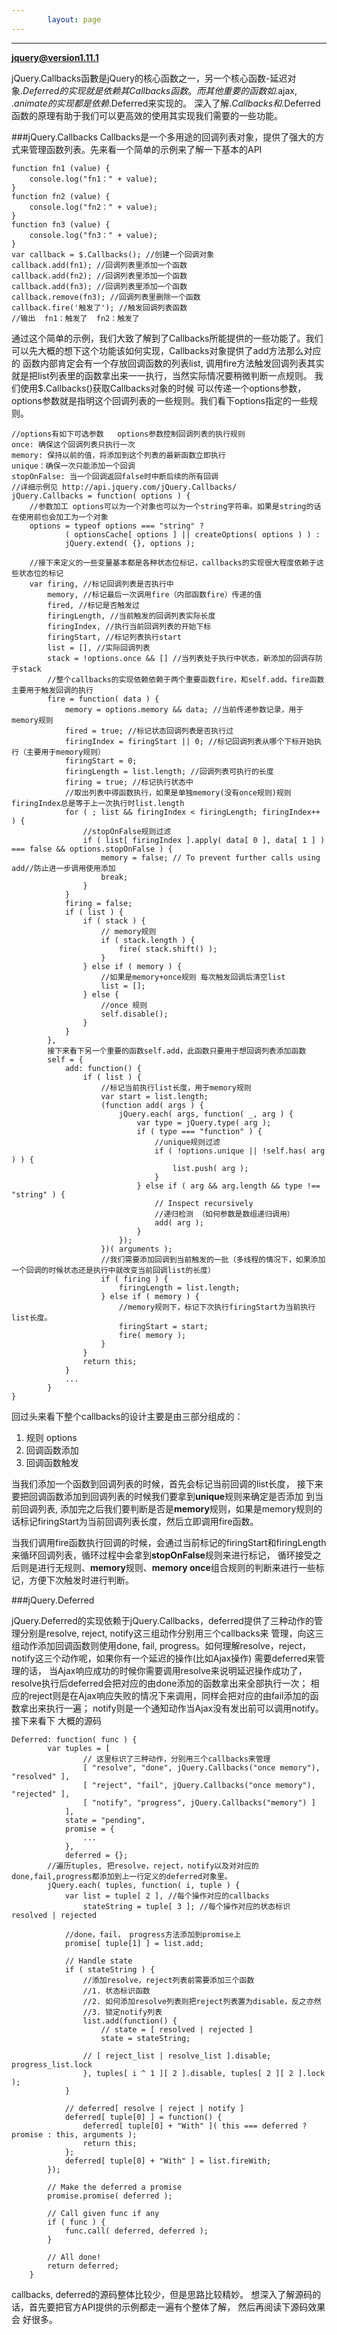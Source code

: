 ```yaml
---
        layout: page
---
```

---
**jquery@version1.11.1**

jQuery.Callbacks函數是jQuery的核心函数之一，另一个核心函数-延迟对象$.Deferred的实现就是依赖其Callbacks函数。而其他重要的函数如$.ajax,
$.animate的实现都是依赖$.Deferred来实现的。 深入了解$.Callbacks和$.Deferred函数的原理有助于我们可以更高效的使用其实现我们需要的一些功能。

###jQuery.Callbacks
Callbacks是一个多用途的回调列表对象，提供了强大的方式来管理函数列表。先来看一个简单的示例来了解一下基本的API

    function fn1 (value) {
        console.log("fn1：" + value);
    }
    function fn2 (value) {
        console.log("fn2：" + value);
    }
    function fn3 (value) {
        console.log("fn3：" + value);
    }
    var callback = $.Callbacks(); //创建一个回调对象
    callback.add(fn1); //回调列表里添加一个函数
    callback.add(fn2); //回调列表里添加一个函数
    callback.add(fn3); //回调列表里添加一个函数
    callback.remove(fn3); //回调列表里删除一个函数
    callback.fire('触发了'); //触发回调列表函数
    //输出  fn1：触发了  fn2：触发了

通过这个简单的示例，我们大致了解到了Callbacks所能提供的一些功能了。我们可以先大概的想下这个功能该如何实现，Callbacks对象提供了add方法那么对应的
函数内部肯定会有一个存放回调函数的列表list, 调用fire方法触发回调列表其实就是把list列表里的函数拿出来一一执行，当然实际情况要稍微判断一点规则。
我们使用$.Callbacks()获取Callbacks对象的时候 可以传递一个options参数，options参数就是指明这个回调列表的一些规则。我们看下options指定的一些规则。

    //options有如下可选参数   options参数控制回调列表的执行规则
    once: 确保这个回调列表只执行一次
    memory: 保持以前的值，将添加到这个列表的最新函数立即执行
    unique：确保一次只能添加一个回调
    stopOnFalse: 当一个回调返回false时中断后续的所有回调
    //详细示例见 http://api.jquery.com/jQuery.Callbacks/
    jQuery.Callbacks = function( options ) {
        //参数加工 options可以为一个对象也可以为一个string字符串。如果是string的话在使用前也会加工为一个对象
        options = typeof options === "string" ?
        		( optionsCache[ options ] || createOptions( options ) ) :
        		jQuery.extend( {}, options );

        //接下来定义的一些变量基本都是各种状态位标记，callbacks的实现很大程度依赖于这些状态位的标记
        var firing, //标记回调列表是否执行中
            memory, //标记最后一次调用fire（内部函数fire）传递的值
            fired, //标记是否触发过
            firingLength, //当前触发的回调列表实际长度
            firingIndex, //执行当前回调列表的开始下标
            firingStart, //标记列表执行start
            list = [], //实际回调列表
            stack = !options.once && [] //当列表处于执行中状态，新添加的回调存防于stack
            //整个callbacks的实现依赖依赖于两个重要函数fire，和self.add。fire函数主要用于触发回调的执行
            fire = function( data ) {
                memory = options.memory && data; //当前传递参数记录，用于memory规则
                fired = true; //标记状态回调列表是否执行过
                firingIndex = firingStart || 0; //标记回调列表从哪个下标开始执行（主要用于memory规则）
                firingStart = 0;
                firingLength = list.length; //回调列表可执行的长度
                firing = true; //标记执行状态中
                //取出列表中得函数执行，如果是单独memory(没有once规则)规则firingIndex总是等于上一次执行时list.length
                for ( ; list && firingIndex < firingLength; firingIndex++ ) {
                    //stopOnFalse规则过滤
                    if ( list[ firingIndex ].apply( data[ 0 ], data[ 1 ] ) === false && options.stopOnFalse ) {
                        memory = false; // To prevent further calls using add//防止进一步调用使用添加
                        break;
                    }
                }
                firing = false;
                if ( list ) {
                    if ( stack ) {
                        // memory规则
                        if ( stack.length ) {
                            fire( stack.shift() );
                        }
                    } else if ( memory ) {
                        //如果是memory+once规则 每次触发回调后清空list
                        list = [];
                    } else {
                        //once 规则
                        self.disable();
                    }
                }
            },
            接下来看下另一个重要的函数self.add，此函数只要用于想回调列表添加函数
            self = {
                add: function() {
                    if ( list ) {
                        //标记当前执行list长度，用于memory规则
                        var start = list.length;
                        (function add( args ) {
                            jQuery.each( args, function( _, arg ) {
                                var type = jQuery.type( arg );
                                if ( type === "function" ) {
                                    //unique规则过滤
                                    if ( !options.unique || !self.has( arg ) ) {
                                        list.push( arg );
                                    }
                                } else if ( arg && arg.length && type !== "string" ) {
                                    // Inspect recursively
                                    //递归检测 （如何参数是数组递归调用）
                                    add( arg );
                                }
                            });
                        })( arguments );
                        //我们需要添加回调到当前触发的一批（多线程的情况下，如果添加一个回调的时候状态还是执行中就改变当前回调list的长度）
                        if ( firing ) {
                            firingLength = list.length;
                        } else if ( memory ) {
                            //memory规则下，标记下次执行firingStart为当前执行list长度。
                            firingStart = start;
                            fire( memory );
                        }
                    }
                    return this;
                }
                ...
            }
    }

回过头来看下整个callbacks的设计主要是由三部分组成的：

1. 规则 options
2. 回调函数添加
3. 回调函数触发

当我们添加一个函数到回调列表的时候，首先会标记当前回调的list长度， 接下来要把回调函数添加到回调列表的时候我们要拿到**unique**规则来确定是否添加
到当前回调列表, 添加完之后我们要判断是否是**memory**规则，如果是memory规则的话标记firingStart为当前回调列表长度，然后立即调用fire函数。

当我们调用fire函数执行回调的时候，会通过当前标记的firingStart和firingLength来循环回调列表，循环过程中会拿到**stopOnFalse**规则来进行标记，
循环接受之后则是进行无规则、**memory**规则、**memory once**组合规则的判断来进行一些标记，方便下次触发时进行判断。

###jQuery.Deferred

jQuery.Deferred的实现依赖于jQuery.Callbacks，deferred提供了三种动作的管理分别是resolve, reject, notify这三组动作分别用三个callbacks来
管理，向这三组动作添加回调函数则使用done, fail, progress。如何理解resolve，reject，notify这三个动作呢，如果你有一个延迟的操作(比如Ajax操作)
需要deferred来管理的话， 当Ajax响应成功的时候你需要调用resolve来说明延迟操作成功了，resolve执行后deferred会把对应的由done添加的函数拿出来全部执行一次；
相应的reject则是在Ajax响应失败的情况下来调用，同样会把对应的由fail添加的函数拿出来执行一遍； notify则是一个通知动作当Ajax没有发出前可以调用notify。
接下来看下 大概的源码

    Deferred: function( func ) {
    		var tuples = [
    				// 这里标识了三种动作，分别用三个callbacks来管理
    				[ "resolve", "done", jQuery.Callbacks("once memory"), "resolved" ],
    				[ "reject", "fail", jQuery.Callbacks("once memory"), "rejected" ],
    				[ "notify", "progress", jQuery.Callbacks("memory") ]
    			],
    			state = "pending",
    			promise = {
    				...
    			},
    			deferred = {};
    		//遍历tuples, 把resolve，reject，notify以及对对应的done,fail,progress都添加到上一行定义的deferred对象里。
    		jQuery.each( tuples, function( i, tuple ) {
    			var list = tuple[ 2 ], //每个操作对应的callbacks
    				stateString = tuple[ 3 ]; //每个操作对应的状态标识 resolved | rejected

                //done，fail， progress方法添加到promise上
    			promise[ tuple[1] ] = list.add;

    			// Handle state
    			if ( stateString ) {
    			    //添加resolve，reject列表前需要添加三个函数
    			    //1. 状态标识函数
    			    //2. 如何添加resolve列表则把reject列表置为disable，反之亦然
    			    //3. 锁定notify列表
    				list.add(function() {
    					// state = [ resolved | rejected ]
    					state = stateString;

    				// [ reject_list | resolve_list ].disable; progress_list.lock
    				}, tuples[ i ^ 1 ][ 2 ].disable, tuples[ 2 ][ 2 ].lock );
    			}

    			// deferred[ resolve | reject | notify ]
    			deferred[ tuple[0] ] = function() {
    				deferred[ tuple[0] + "With" ]( this === deferred ? promise : this, arguments );
    				return this;
    			};
    			deferred[ tuple[0] + "With" ] = list.fireWith;
    		});

    		// Make the deferred a promise
    		promise.promise( deferred );

    		// Call given func if any
    		if ( func ) {
    			func.call( deferred, deferred );
    		}

    		// All done!
    		return deferred;
    	}

callbacks, deferred的源码整体比较少，但是思路比较精妙。 想深入了解源码的话，首先要把官方API提供的示例都走一遍有个整体了解， 然后再阅读下源码效果会
好很多。
